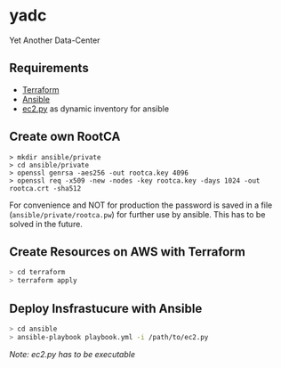 # yadc
Yet Another Data-Center


## Requirements

- [Terraform](https://www.terraform.io/downloads.html)
- [Ansible](https://docs.ansible.com/ansible/latest/installation_guide/intro_installation.html)
- [ec2.py](https://docs.ansible.com/ansible/latest/user_guide/intro_dynamic_inventory.html#inventory-script-example-aws-ec2) as dynamic inventory for ansible


## Create own RootCA

```
> mkdir ansible/private
> cd ansible/private
> openssl genrsa -aes256 -out rootca.key 4096
> openssl req -x509 -new -nodes -key rootca.key -days 1024 -out rootca.crt -sha512
```

For convenience and NOT for production the password is saved in a file (```ansible/private/rootca.pw```) for further use by ansible. This has to be solved in the future.


## Create Resources on AWS with Terraform

``` bash
> cd terraform
> terraform apply 
```

## Deploy Insfrastucure with Ansible

```bash
> cd ansible
> ansible-playbook playbook.yml -i /path/to/ec2.py
```

*Note: ec2.py has to be executable*